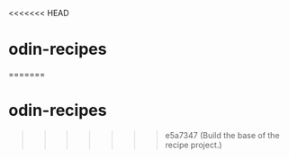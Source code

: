 <<<<<<< HEAD
# odin-recipes
=======
# odin-recipes
>>>>>>> e5a7347 (Build the base of the recipe project.)
